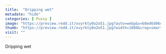 ```yaml
---
title:  "Dripping wet"
metadate: "hide"
categories: [ Pussy ]
image: "https://preview.redd.it/xvyrkty0o2o51.jpg?auto=webp&s=b8ed6d96ca2a0b20174f4eb8fffb98bee70e8824"
thumb: "https://preview.redd.it/xvyrkty0o2o51.jpg?width=1080&crop=smart&auto=webp&s=467fc6bbb53276a8a109ba07b0e7d93702027e23"
visit: ""
---
```

Dripping wet
